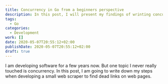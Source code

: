 ```yaml
---
title: Concurrency in Go from a beginners perspective
description: In this post, I will present my findings of wrinting concurrent code using Go
tags: 
  - Go
categories:
  - Development
work: []
date: 2020-05-07T20:55:12+02:00
publishDate: 2020-05-07T20:55:12+02:00
draft: true
---
```


I am developing software for a few years now. But one topic I never really touched is concurrency.
In this post, I am going to write down my steps when developing a small web scraper to find dead links
on web pages.